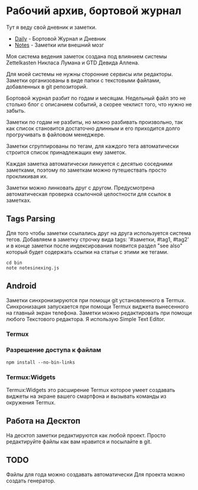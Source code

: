 # Рабочий архив, бортовой журнал

Тут я веду свой дневник и заметки.

- [Daily](./diary) - Бортовой Журнал и Дневник
- [Notes](./notes) - Заметки или внешний мозг

Моя система ведения заметок создана под влиянием системы Zettelkasten Никласа Лумана и GTD Девида Аллена.

Для моей системы не нужны сторонние сервисы или редакторы. Заметки организованы в виде папки с текстовыми файлами, добавленных в git репозиторий.

Бортовой журнал разбит по годам и месяцам. Недельный файл это не столько блог с описанием событий, а скорее чеклист того, что нужно не забыть.

Заметки по годам не разбиты, но можно разбивать произвольно, так как список становится достаточно длинным и его приходится долго прогручивать в файловом менеджере.

Заметки сгруппированы по тегам, для каждого тега автоматически строится список принадлежащих ему заметок.

Каждая заметка автоматически линкуется с десятью соседними заметками, поэтому по заметкам можно путешествать просто прокликивая их.

Заметки можно линковать друг с другом.
Предусмотрена автоматическая проверка ссылочной целостности для ссылок в заметках.

## Tags Parsing

Для того чтобы заметки ссылались друг на друга используется система тегов. Добавляем в заметку
строчку вида tags: '#заметки, #tag1, #tag2' и в конце заметки после индексирования появится раздел "see also"
который будет содержать ссылки на статьи с этими же тегами.

```
cd bin
note notesinexing.js
```

## Android

Заметки синхронизируются при помощи git установленного в Termux.
Синхронизация запускается при помощи Termux виджета вынесенного на главный экран телефона.
Заметки можно редактировать при помощи любого Текстового редактора. Я использую Simple Text Editor.

### Termux

### Разрешение доступа к файлам

```
npm install --no-bin-links
```

### Termux:Widgets

Termux:Widgets это расширение Termux которое умеет создавать виджеты на экране вашего смартфона и вызывать команды из окружения Termux.

## Работа на Десктоп

На десктоп заметки редактируются как любой проект. Просто редактируйте файлы как вам нравится и посылайте в git.


## TODO 

Файлы для года можно создавать автоматически
Для проекта можно создать генератор.
